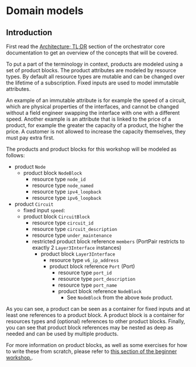 # Domain models

## Introduction

First read the [Architecture; TL;DR](/orchestrator-core/architecture/tldr/) section of the orchestrator core documentation to get an overview of the concepts that will be covered.

To put a part of the terminology in context, products are modeled using a set of product blocks. The product attributes are modeled by resource types.  By default all resource types are mutable and can be changed over the lifetime of a subscription. Fixed inputs are used to model immutable attributes.

An example of an immutable attribute is for example the speed of a circuit, which are physical properties of the interfaces, and cannot be changed without a field engineer swapping the interface with one with a different speed. Another example is an attribute that is linked to the price of a product, for example the greater the capacity of a product, the higher the price. A customer is not allowed to increase the capacity themselves, they must pay extra first.

The products and product blocks for this workshop will be modeled as follows:

* product `Node`
  * product block `NodeBlock`
    * resource type `node_id`
    * resource type `node_named`
    * resource type `ipv4_loopback`
    * resource type `ipv6_loopback`
* product `Circuit`
  * fixed input `speed`:
  * product block `CircuitBlock`
    * resource type `circuit_id`
    * resource type `circuit_description`
    * resource type `under_maintenance`
    * restricted product block reference `members` (PortPair restricts to exactly 2 `Layer3Interface` instances)
      * product block `Layer3Interface`
        * resource type `v6_ip_address`
        * product block reference `Port` (Port)
          * resource type `port_id`
          * resource type `port_description`
          * resource type `port_name`
          * product block reference `NodeBlock`
            * See `NodeBlock` from the above `Node` product.

As you can see, a product can be seen as a container for fixed inputs and at least one references to a product block. A product block is a container for resources types and (optional) references to other product blocks. Finally, you can see that product block references may be nested as deep as needed and can be used by multiple products.

For more information on product blocks, as well as some exercises for how to write these from scratch, please refer to [this section of the beginner workshop.](/orchestrator-core/workshops/beginner/domain-models/).
